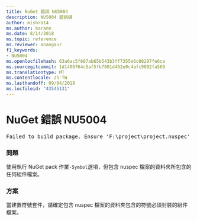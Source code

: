 ```yaml
---
title: NuGet 錯誤 NU5004
description: NU5004 錯誤碼
author: mishra14
ms.author: karann
ms.date: 8/14/2018
ms.topic: reference
ms.reviewer: anangaur
f1_keywords:
- NU5004
ms.openlocfilehash: 63a6ac5f607ab65b543b3ff7355e6c08297fe6ca
ms.sourcegitcommit: 1d1406764c6af5fb7801d462e0c4afc9092fa569
ms.translationtype: MT
ms.contentlocale: zh-TW
ms.lasthandoff: 09/04/2018
ms.locfileid: "43545131"
---
```

# <a name="nuget-error-nu5004"></a>NuGet 錯誤 NU5004
<pre>Failed to build package. Ensure 'F:\project\project.nuspec' includes assembly files. For help on building symbols package, visit http://docs.nuget.org/.</pre>

### <a name="issue"></a>問題

使用執行 NuGet pack 作業`-Symbol`選項，但包含 nuspec 檔案的資料夾所包含的任何組件檔案。 


### <a name="solution"></a>方案

當建置符號套件，請確定包含 nuspec 檔案的資料夾包含的符號必須封裝的組件檔案。

